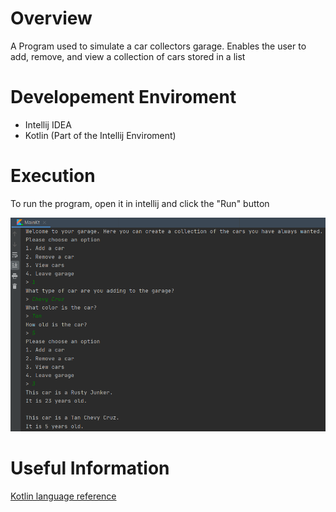 # Overview
A Program used to simulate a car collectors garage. Enables the user to add, remove, and view a collection of cars stored in a list

# Developement Enviroment

* Intellij IDEA
* Kotlin (Part of the Intellij Enviroment)


# Execution

To run the program, open it in intellij and click the "Run" button

![A screenshot of the program](screenshot.png)

# Useful Information

[Kotlin language reference](https://kotlinlang.org/docs/reference/)